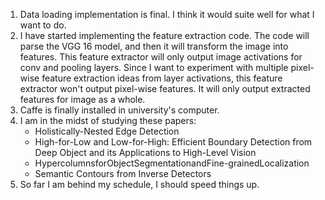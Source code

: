 1. Data loading implementation is final. I think it would suite well for what I want to do.
2. I have started implementing the feature extraction code. The code will parse the VGG 16 model, and then it will transform the image into features. This feature extractor will only output image activations for conv and pooling layers. Since I want to experiment with multiple pixel-wise feature extraction ideas from layer activations, this feature extractor won't output pixel-wise features. It will only output extracted features for image as a whole.
3. Caffe is finally installed in university's computer.
4. I am in the midst of studying these papers:
	* Holistically-Nested Edge Detection
	* High-for-Low and Low-for-High: Efficient Boundary Detection from Deep Object and its Applications to High-Level Vision
	* HypercolumnsforObjectSegmentationandFine-grainedLocalization
	* Semantic Contours from Inverse Detectors
5. So far I am behind my schedule, I should speed things up. 